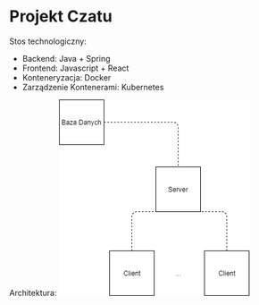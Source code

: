 # Projekt Czatu

Stos technologiczny:
- Backend: Java + Spring
- Frontend: Javascript + React
- Konteneryzacja: Docker
- Zarządzenie Kontenerami: Kubernetes

Architektura:
<img src="Diagram.png" />
